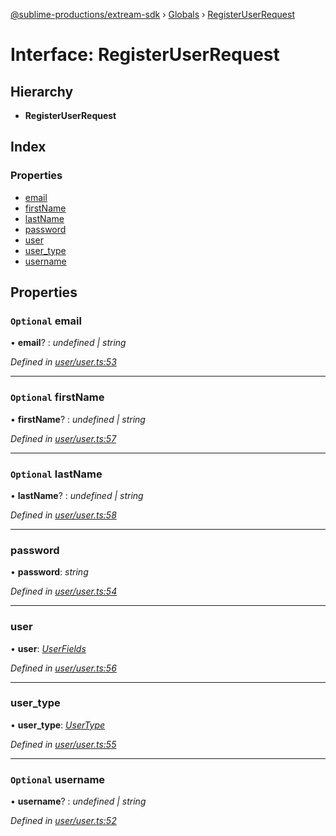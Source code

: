[@sublime-productions/extream-sdk](../README.md) › [Globals](../globals.md) › [RegisterUserRequest](registeruserrequest.md)

# Interface: RegisterUserRequest

## Hierarchy

* **RegisterUserRequest**

## Index

### Properties

* [email](registeruserrequest.md#optional-email)
* [firstName](registeruserrequest.md#optional-firstname)
* [lastName](registeruserrequest.md#optional-lastname)
* [password](registeruserrequest.md#password)
* [user](registeruserrequest.md#user)
* [user_type](registeruserrequest.md#user_type)
* [username](registeruserrequest.md#optional-username)

## Properties

### `Optional` email

• **email**? : *undefined | string*

*Defined in [user/user.ts:53](https://github.com/Extream-SaaS/ex-sdk/blob/83ee764/src/user/user.ts#L53)*

___

### `Optional` firstName

• **firstName**? : *undefined | string*

*Defined in [user/user.ts:57](https://github.com/Extream-SaaS/ex-sdk/blob/83ee764/src/user/user.ts#L57)*

___

### `Optional` lastName

• **lastName**? : *undefined | string*

*Defined in [user/user.ts:58](https://github.com/Extream-SaaS/ex-sdk/blob/83ee764/src/user/user.ts#L58)*

___

###  password

• **password**: *string*

*Defined in [user/user.ts:54](https://github.com/Extream-SaaS/ex-sdk/blob/83ee764/src/user/user.ts#L54)*

___

###  user

• **user**: *[UserFields](userfields.md)*

*Defined in [user/user.ts:56](https://github.com/Extream-SaaS/ex-sdk/blob/83ee764/src/user/user.ts#L56)*

___

###  user_type

• **user_type**: *[UserType](../enums/usertype.md)*

*Defined in [user/user.ts:55](https://github.com/Extream-SaaS/ex-sdk/blob/83ee764/src/user/user.ts#L55)*

___

### `Optional` username

• **username**? : *undefined | string*

*Defined in [user/user.ts:52](https://github.com/Extream-SaaS/ex-sdk/blob/83ee764/src/user/user.ts#L52)*
